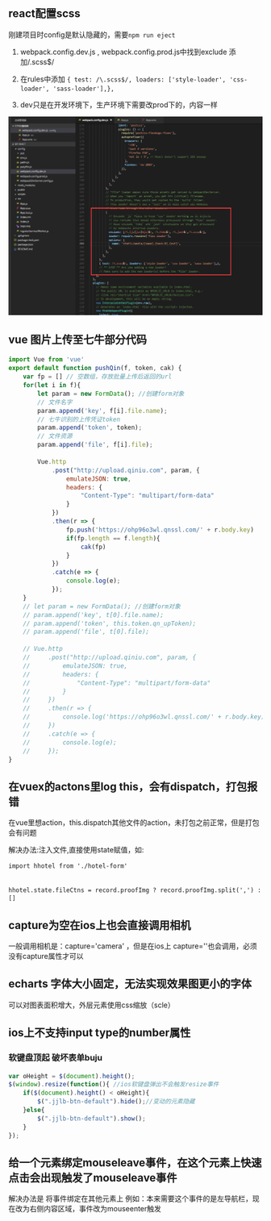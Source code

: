 ## react配置scss
刚建项目时config是默认隐藏的，需要`npm run eject`

1. webpack.config.dev.js , webpack.config.prod.js中找到exclude 添加/.scss$/

2. 在rules中添加 `{ test: /\.scss$/, loaders: ['style-loader', 'css-loader', 'sass-loader'],},`

3. dev只是在开发环境下，生产环境下需要改prod下的，内容一样

![](../img/20180709194522.png)

## vue 图片上传至七牛部分代码
```js
import Vue from 'vue'
export default function pushQin(f, token, cak) {
    var fp = [] // 空数组，存放批量上传后返回的url
    for(let i in f){
        let param = new FormData(); //创建form对象
        // 文件名字
        param.append('key', f[i].file.name);
        // 七牛识别的上传凭证token
        param.append('token', token);
        // 文件资源
        param.append('file', f[i].file);

        Vue.http
            .post("http://upload.qiniu.com", param, {
                emulateJSON: true,
                headers: {
                    "Content-Type": "multipart/form-data"
                }
            })
            .then(r => {
                fp.push('https://ohp96o3wl.qnssl.com/' + r.body.key)
                if(fp.length == f.length){
                    cak(fp)
                }
            })
            .catch(e => {
                console.log(e);
            });
    }
    // let param = new FormData(); //创建form对象
    // param.append('key', t[0].file.name);
    // param.append('token', this.token.qn_upToken);
    // param.append('file', t[0].file);

    // Vue.http
    //     .post("http://upload.qiniu.com", param, {
    //         emulateJSON: true,
    //         headers: {
    //             "Content-Type": "multipart/form-data"
    //         }
    //     })
    //     .then(r => {
    //         console.log('https://ohp96o3wl.qnssl.com/' + r.body.key);
    //     })
    //     .catch(e => {
    //         console.log(e);
    //     });
}
```

## 在vuex的actons里log  this，会有dispatch，打包报错

在vue里想action，this.dispatch其他文件的action，未打包之前正常，但是打包会有问题

解决办法:注入文件,直接使用state赋值，如:
```
import hhotel from './hotel-form'


hhotel.state.fileCtns = record.proofImg ? record.proofImg.split(',') : []
```


## capture为空在ios上也会直接调用相机

一般调用相机是：capture='camera' ，但是在ios上 capture=''也会调用，必须没有capture属性才可以


## echarts 字体大小固定，无法实现效果图更小的字体

可以对图表面积增大，外层元素使用css缩放（scle）

## ios上不支持input type的number属性

### 软键盘顶起 破坏表单buju 

```js
var oHeight = $(document).height();
$(window).resize(function(){ //ios软键盘弹出不会触发resize事件
    if($(document).height() < oHeight){
        $(".jjlb-btn-default").hide();//变动的元素隐藏
    }else{
        $(".jjlb-btn-default").show();
    }
}); 
```
## 给一个元素绑定mouseleave事件，在这个元素上快速点击会出现触发了mouseleave事件

解决办法是 将事件绑定在其他元素上
例如：本来需要这个事件的是左导航栏，现在改为右侧内容区域，事件改为mouseenter触发